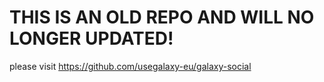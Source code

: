 # THIS IS AN OLD REPO AND WILL NO LONGER UPDATED!
please visit https://github.com/usegalaxy-eu/galaxy-social
